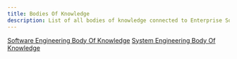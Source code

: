 ```yaml
---
title: Bodies Of Knowledge
description: List of all bodies of knowledge connected to Enterprise Software Systems Development
---
```


[Software Engineering Body Of Knowledge](/knowledge/p1-swebok)
[System Engineering Body Of Knowledge](/knowledge/p2-sebok)

